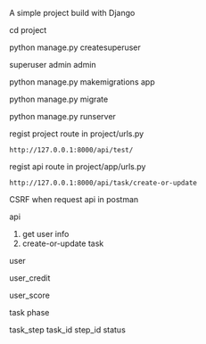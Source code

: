A simple project build with Django



cd project 

python manage.py createsuperuser

superuser
admin
admin

python manage.py makemigrations app

python manage.py migrate


python manage.py runserver

regist project route in project/urls.py

```
http://127.0.0.1:8000/api/test/     
```
regist api route in project/app/urls.py

```
http://127.0.0.1:8000/api/task/create-or-update
```

 CSRF when request api in postman

api
1. get user info
2. create-or-update task 


user

user_credit

user_score

task  phase

task_step  task_id step_id status

